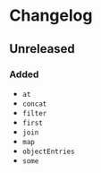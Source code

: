 # Changelog

## Unreleased
### Added
- `at`
- `concat`
- `filter`
- `first`
- `join`
- `map`
- `objectEntries`
- `some`
